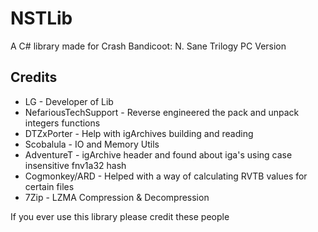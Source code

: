 # NSTLib

A C# library made for Crash Bandicoot: N. Sane Trilogy PC Version

## Credits
* LG                    - Developer of Lib
* NefariousTechSupport  - Reverse engineered the pack and unpack integers functions
* DTZxPorter            - Help with igArchives building and reading
* Scobalula             - IO and Memory Utils
* AdventureT            - igArchive header and found about iga's using case insensitive fnv1a32 hash
* Cogmonkey/ARD         - Helped with a way of calculating RVTB values for certain files
* 7Zip                  - LZMA Compression & Decompression

If you ever use this library please credit these people
